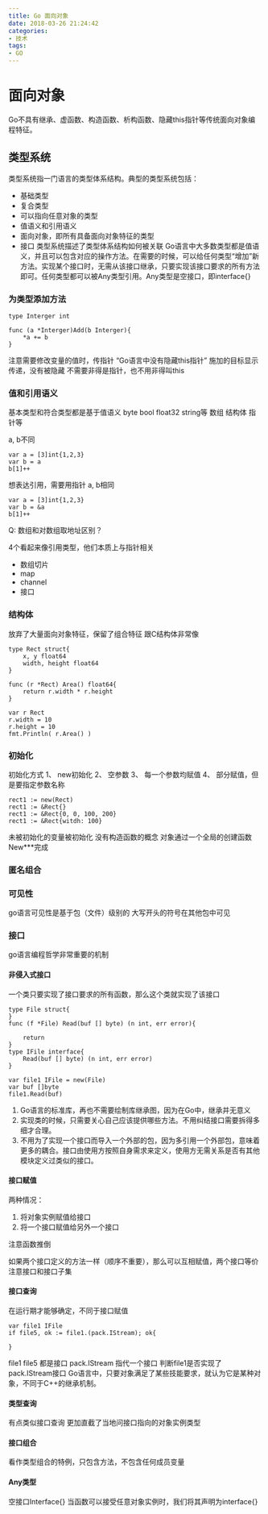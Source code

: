 ```yaml
---
title: Go 面向对象
date: 2018-03-26 21:24:42
categories:
- 技术 
tags:
- GO
---
```


# 面向对象
Go不具有继承、虚函数、构造函数、析构函数、隐藏this指针等传统面向对象编程特征。
## 类型系统
类型系统指一门语言的类型体系结构。典型的类型系统包括：
<!--more-->
* 基础类型
* 复合类型
* 可以指向任意对象的类型
* 值语义和引用语义
* 面向对象，即所有具备面向对象特征的类型
* 接口
类型系统描述了类型体系结构如何被关联
Go语言中大多数类型都是值语义，并且可以包含对应的操作方法。在需要的时候，可以给任何类型“增加”新方法。实现某个接口时，无需从该接口继承，只要实现该接口要求的所有方法即可。任何类型都可以被Any类型引用。Any类型是空接口，即interface{}

### 为类型添加方法
```
type Interger int

func (a *Interger)Add(b Interger){
    *a += b
}
```
注意需要修改变量的值时，传指针
“Go语言中没有隐藏this指针”
施加的目标显示传递，没有被隐藏
不需要非得是指针，也不用非得叫this

### 值和引用语义
基本类型和符合类型都是基于值语义
byte bool float32 string等
数组 结构体 指针等

a, b不同
```
var a = [3]int{1,2,3}
var b = a
b[1]++
```

想表达引用，需要用指针
a, b相同
```
var a = [3]int{1,2,3}
var b = &a
b[1]++
```

Q: 数组和对数组取地址区别？

4个看起来像引用类型，他们本质上与指针相关
* 数组切片
* map
* channel
* 接口

### 结构体
放弃了大量面向对象特征，保留了组合特征
跟C结构体非常像
``` 
type Rect struct{
    x, y float64
    width, height float64
}

func (r *Rect) Area() float64{
    return r.width * r.height
}

var r Rect
r.width = 10
r.height = 10
fmt.Println( r.Area() ) 
```

### 初始化
初始化方式
1、 new初始化
2、 空参数
3、 每一个参数均赋值
4、 部分赋值，但是要指定参数名称

```
rect1 := new(Rect)
rect1 := &Rect{}
rect1 := &Rect{0, 0, 100, 200}
rect1 := &Rect{witdh: 100}
```

未被初始化的变量被初始化
没有构造函数的概念
对象通过一个全局的创建函数New***完成

### 匿名组合

### 可见性
go语言可见性是基于包（文件）级别的
大写开头的符号在其他包中可见

### 接口
go语言编程哲学非常重要的机制

#### 非侵入式接口
一个类只要实现了接口要求的所有函数，那么这个类就实现了该接口

```
type File struct{
}
func (f *File) Read(buf [] byte) (n int, err error){

    return
}
type IFile interface{
    Read(buf [] byte) (n int, err error)
}

var file1 IFile = new(File)
var buf []byte
file1.Read(buf)
```

1. Go语言的标准库，再也不需要绘制库继承图，因为在Go中，继承并无意义
2. 实现类的时候，只需要关心自己应该提供哪些方法。不用纠结接口需要拆得多细才合理。
3. 不用为了实现一个接口而导入一个外部的包，因为多引用一个外部包，意味着更多的耦合。接口由使用方按照自身需求来定义，使用方无需关系是否有其他模块定义过类似的接口。

#### 接口赋值
两种情况：
1. 将对象实例赋值给接口
2. 将一个接口赋值给另外一个接口

注意函数推倒

如果两个接口定义的方法一样（顺序不重要），那么可以互相赋值，两个接口等价
注意接口和接口子集

#### 接口查询
在运行期才能够确定，不同于接口赋值
```
var file1 IFile
if file5, ok := file1.(pack.IStream); ok{

} 
```

file1 file5 都是接口
pack.IStream 指代一个接口
判断file1是否实现了pack.IStream接口
Go语言中，只要对象满足了某些技能要求，就认为它是某种对象，不同于C++的继承机制。

#### 类型查询
有点类似接口查询
更加直截了当地问接口指向的对象实例类型

#### 接口组合
看作类型组合的特例，只包含方法，不包含任何成员变量

#### Any类型
空接口Interface{}
当函数可以接受任意对象实例时，我们将其声明为interface{}






